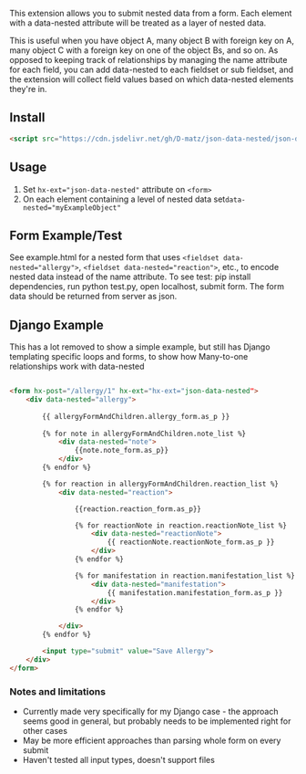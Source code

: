 This extension allows you to submit nested data from a form. Each element with a data-nested attribute will be treated as a layer of nested data.

This is useful when you have object A, many object B with foreign key on A, many object C with a foreign key on one of the object Bs, and so on. As opposed to keeping track of relationships by managing the name attribute for each field, you can add data-nested to each fieldset or sub fieldset, and the extension will collect field values based on which data-nested elements they're in.

## Install

```html
<script src="https://cdn.jsdelivr.net/gh/D-matz/json-data-nested/json-data-nested.js"></script>
```

## Usage

1. Set `hx-ext="json-data-nested"` attribute on `<form>`
2. On each element containing a level of nested data set`data-nested="myExampleObject"`

## Form Example/Test

See example.html for a nested form that uses `<fieldset data-nested="allergy">`, `<fieldset data-nested="reaction">`, etc., to encode nested data instead of the name attribute. To see test: pip install dependencies, run python test.py, open localhost, submit form. The form data should be returned from server as json.

## Django Example

This has a lot removed to show a simple example, but still has Django templating specific loops and forms, to show how Many-to-one relationships work with data-nested

```html

<form hx-post="/allergy/1" hx-ext="hx-ext="json-data-nested">
    <div data-nested="allergy">
        
        {{ allergyFormAndChildren.allergy_form.as_p }}
 
        {% for note in allergyFormAndChildren.note_list %}
            <div data-nested="note">
                {{note.note_form.as_p}}
            </div>
        {% endfor %}

        {% for reaction in allergyFormAndChildren.reaction_list %}
            <div data-nested="reaction">

                {{reaction.reaction_form.as_p}}

                {% for reactionNote in reaction.reactionNote_list %}
                    <div data-nested="reactionNote">
                        {{ reactionNote.reactionNote_form.as_p }}
                    </div>
                {% endfor %}

                {% for manifestation in reaction.manifestation_list %}
                    <div data-nested="manifestation">
                        {{ manifestation.manifestation_form.as_p }}
                    </div>
                {% endfor %}

            </div>
        {% endfor %} 

        <input type="submit" value="Save Allergy">
    </div>
</form>

```

### Notes and limitations

* Currently made very specifically for my Django case - the approach seems good in general, but probably needs to be implemented right for other cases
* May be more efficient approaches than parsing whole form on every submit
* Haven't tested all input types, doesn't support files